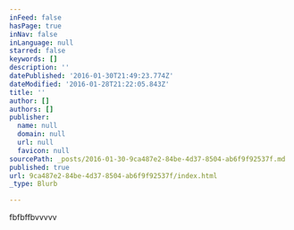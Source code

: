 ```yaml
---
inFeed: false
hasPage: true
inNav: false
inLanguage: null
starred: false
keywords: []
description: ''
datePublished: '2016-01-30T21:49:23.774Z'
dateModified: '2016-01-28T21:22:05.843Z'
title: ''
author: []
authors: []
publisher:
  name: null
  domain: null
  url: null
  favicon: null
sourcePath: _posts/2016-01-30-9ca487e2-84be-4d37-8504-ab6f9f92537f.md
published: true
url: 9ca487e2-84be-4d37-8504-ab6f9f92537f/index.html
_type: Blurb

---
```

fbfbffbvvvvv